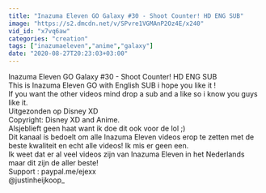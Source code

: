 ```yaml
---
title: "Inazuma Eleven GO Galaxy #30 - Shoot Counter! HD ENG SUB"
image: "https://s2.dmcdn.net/v/SPvre1VGMAnP2Oz4E/x240"
vid_id: "x7vq6aw"
categories: "creation"
tags: ["inazumaeleven","anime","galaxy"]
date: "2020-08-27T20:23:03+03:00"
---
```

Inazuma Eleven GO Galaxy #30 - Shoot Counter! HD ENG SUB  <br>This is Inazuma Eleven GO with English SUB i hope you like it !  <br>If you want the other videos mind drop a sub and a like so i know you guys like it.  <br>Uitgezonden op Disney XD  <br>Copyright: Disney XD and Anime.  <br>Alsjeblieft geen haat want ik doe dit ook voor de lol ;)  <br>Dit kanaal is bedoelt om alle Inazuma Eleven videos erop te zetten met de beste kwaliteit en echt alle videos! Ik mis er geen een.  <br>Ik weet dat er al veel videos zijn van Inazuma Eleven in het Nederlands maar dit zijn de aller beste!  <br>Support : paypal.me/ejexx  <br>@justinheijkoop_
